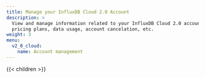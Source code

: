 ```yaml
---
title: Manage your InfluxDB Cloud 2.0 Account
description: >
  View and manage information related to your InfluxDB Cloud 2.0 account such as
  pricing plans, data usage, account cancelation, etc.
weight: 3
menu:
  v2_0_cloud:
    name: Account management
---
```


{{< children >}}
